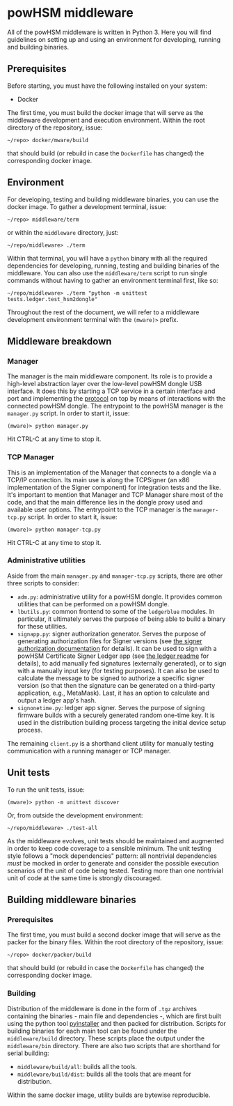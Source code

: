 # powHSM middleware

All of the powHSM middleware is written in Python 3. Here you will find guidelines on setting up and using an environment for developing, running and building binaries.

## Prerequisites

Before starting, you must have the following installed on your system:

- Docker

The first time, you must build the docker image that will serve as the middleware development and execution environment. Within the root directory of the repository, issue:

```
~/repo> docker/mware/build
```

that should build (or rebuild in case the `Dockerfile` has changed) the corresponding docker image.

## Environment

For developing, testing and building middleware binaries, you can use the docker image. To gather a development terminal, issue:

```
~/repo> middleware/term
```

or within the `middleware` directory, just:

```
~/repo/middleware> ./term
```

Within that terminal, you will have a `python` binary with all the required dependencies for developing, running, testing and building binaries of the middleware. You can also use the `middleware/term` script to run single commands without having to gather an environment terminal first, like so:

```
~/repo/middleware> ./term "python -m unittest tests.ledger.test_hsm2dongle"
```

Throughout the rest of the document, we will refer to a middleware development environment terminal with the `(mware)>` prefix.

## Middleware breakdown

### Manager

The manager is the main middleware component. Its role is to provide a high-level abstraction layer over the low-level powHSM dongle USB interface. It does this by starting a TCP service in a certain interface and port and implementing the [protocol](../docs/protocol.md) on top by means of interactions with the connected powHSM dongle. The entrypoint to the powHSM manager is the `manager.py` script. In order to start it, issue:

```
(mware)> python manager.py
```

Hit CTRL-C at any time to stop it.

### TCP Manager

This is an implementation of the Manager that connects to a dongle via a TCP/IP connection. Its main use is along the TCPSigner (an x86 implementation of the Signer component) for integration tests and the like. It's important to mention that Manager and TCP Manager share most of the code, and that the main difference lies in the dongle proxy used and available user options. The entrypoint to the TCP manager is the `manager-tcp.py` script. In order to start it, issue:

```
(mware)> python manager-tcp.py
```

Hit CTRL-C at any time to stop it.

### Administrative utilities

Aside from the main `manager.py` and `manager-tcp.py` scripts, there are other three scripts to consider:

- `adm.py`: administrative utility for a powHSM dongle. It provides common utilities that can be performed on a powHSM dongle.
- `lbutils.py`: common frontend to some of the `ledgerblue` modules. In particular, it ultimately serves the purpose of being able to build a binary for these utilities.
- `signapp.py`: signer authorization generator. Serves the purpose of generating authorization files for Signer versions (see [the signer authorization documentation](../docs/signer-authorization.md) for details). It can be used to sign with a powHSM Certificate Signer Ledger app (see [the ledger readme](../ledger/README.md) for details), to add manually fed signatures (externally generated), or to sign with a manually input key (for testing purposes). It can also be used to calculate the message to be signed to authorize a specific signer version (so that then the signature can be generated on a third-party application, e.g., MetaMask). Last, it has an option to calculate and output a ledger app's hash.
- `signonetime.py`: ledger app signer. Serves the purpose of signing firmware builds with a securely generated random one-time key. It is used in the distribution building process targeting the initial device setup process.

The remaining `client.py` is a shorthand client utility for manually testing communication with a running manager or TCP manager.

## Unit tests

To run the unit tests, issue:

```
(mware)> python -m unittest discover
```

Or, from outside the development environment:

```
~/repo/middleware> ./test-all
```

As the middleware evolves, unit tests should be maintained and augmented in order to keep code coverage to a sensible minimum. The unit testing style follows a "mock dependencies" pattern: all nontrivial dependencies *must* be mocked in order to generate and consider the possible execution scenarios of the unit of code being tested. Testing more than one nontrivial unit of code at the same time is strongly discouraged.

## Building middleware binaries

### Prerequisites

The first time, you must build a second docker image that will serve as the packer for the binary files. Within the root directory of the repository, issue:

```
~/repo> docker/packer/build
```

that should build (or rebuild in case the `Dockerfile` has changed) the corresponding docker image.

### Building

Distribution of the middleware is done in the form of `.tgz` archives containing the binaries - main file and dependencies -, which are first built using the python tool [pyinstaller](https://www.pyinstaller.org/) and then packed for distribution. Scripts for building binaries for each main tool can be found under the `middleware/build` directory. These scripts place the output under the `middleware/bin` directory. There are also two scripts that are shorthand for serial building:

- `middleware/build/all`: builds all the tools.
- `middleware/build/dist`: builds all the tools that are meant for distribution.

Within the same docker image, utility builds are bytewise reproducible.

